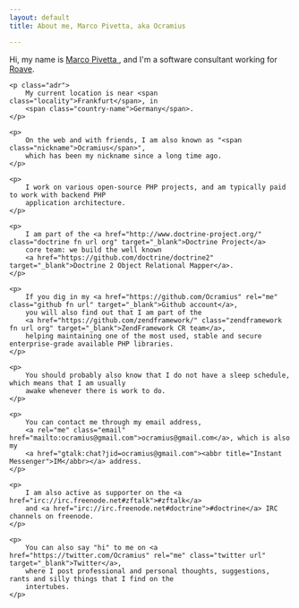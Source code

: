 ```yaml
---
layout: default
title: About me, Marco Pivetta, aka Ocramius

---
```


<article class="vcard">
    <p>
        Hi, my name is <a class="ocramius fn url" href="http://ocramius.github.io/">
            <span class="given-name">Marco</span> <span class="family-name">Pivetta</span>
        </a>,
        and I'm a software consultant working for <a class="roave fn url org" href="http://roave.com/" target="_blank">Roave</a>.
    </p>

    <p class="adr">
        My current location is near <span class="locality">Frankfurt</span>, in
        <span class="country-name">Germany</span>.
    </p>

    <p>
        On the web and with friends, I am also known as "<span class="nickname">Ocramius</span>",
        which has been my nickname since a long time ago.
    </p>

    <p>
        I work on various open-source PHP projects, and am typically paid to work with backend PHP
        application architecture.
    </p>

    <p>
        I am part of the <a href="http://www.doctrine-project.org/" class="doctrine fn url org" target="_blank">Doctrine Project</a>
        core team: we build the well known
        <a href="https://github.com/doctrine/doctrine2" target="_blank">Doctrine 2 Object Relational Mapper</a>.
    </p>

    <p>
        If you dig in my <a href="https://github.com/Ocramius" rel="me" class="github fn url" target="_blank">Github account</a>,
        you will also find out that I am part of the
        <a href="https://github.com/zendframework/" class="zendframework fn url org" target="_blank">ZendFramework CR team</a>,
        helping maintaining one of the most used, stable and secure enterprise-grade available PHP libraries.
    </p>

    <p>
        You should probably also know that I do not have a sleep schedule, which means that I am usually
        awake whenever there is work to do.
    </p>

    <p>
        You can contact me through my email address,
        <a rel="me" class="email" href="mailto:ocramius@gmail.com">ocramius@gmail.com</a>, which is also my
        <a href="gtalk:chat?jid=ocramius@gmail.com"><abbr title="Instant Messenger">IM</abbr></a> address.
    </p>

    <p>
        I am also active as supporter on the <a href="irc://irc.freenode.net#zftalk">#zftalk</a>
        and <a href="irc://irc.freenode.net#doctrine">#doctrine</a> IRC channels on freenode.
    </p>

    <p>
        You can also say "hi" to me on <a href="https://twitter.com/Ocramius" rel="me" class="twitter url" target="_blank">Twitter</a>,
        where I post professional and personal thoughts, suggestions, rants and silly things that I find on the
        intertubes.
    </p>
</article>
